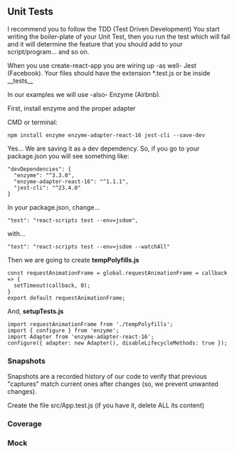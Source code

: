 ## Unit Tests

I recommend you to follow the TDD (Test Driven Development)
You start writing the boiler-plate of your Unit Test, then you run the test which will fail and it will determine the feature that you should add to your script/program... and so on.

When you use create-react-app you are wiring up -as well- Jest (Facebook).
Your files should have the extension \*.test.js or be inside \_\_tests\_\_

In our examples we will use -also- Enzyme (Airbnb).

First, install enzyme and the proper adapter

CMD or terminal:

```
npm install enzyme enzyme-adapter-react-16 jest-cli --save-dev  
```

Yes... We are saving it as a dev dependency. So, if you go to your package.json you will see something like:

```
"devDependencies": {
  "enzyme": "^3.3.0",
  "enzyme-adapter-react-16": "^1.1.1",
  "jest-cli": "^23.4.0"
}
```

In your package.json, change...

```
"test": "react-scripts test --env=jsdom",
```

with...

```
"test": "react-scripts test --env=jsdom --watchAll"
```

Then we are going to create **tempPolyfills.js**

```
const requestAnimationFrame = global.requestAnimationFrame = callback => {
  setTimeout(callback, 0);
}
export default requestAnimationFrame;
```

And, **setupTests.js**

```
import requestAnimationFrame from './tempPolyfills';
import { configure } from 'enzyme';
import Adapter from 'enzyme-adapter-react-16';
configure({ adapter: new Adapter(), disableLifecycleMethods: true });
```

### Snapshots

Snapshots are a recorded history of our code to verify that previous "captures" match current ones after changes (so, we prevent unwanted changes).

Create the file src/App.test.js (if you have it, delete ALL its content)

### Coverage

### Mock
